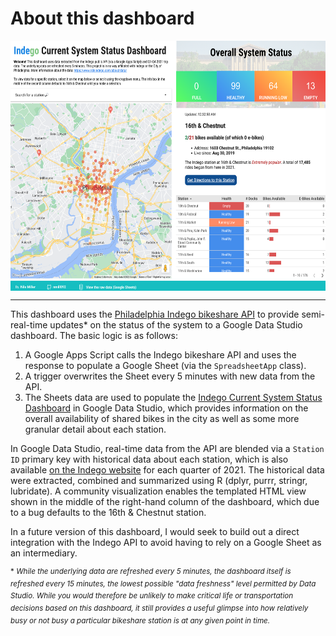 # About this dashboard

<div style="width:100%"><img src="https://github.com/nmill092/indego_datastudio/raw/master/indegodashboardscreenshot.png" style="display:block; margin:auto" height="400" >
</div>

<hr/>

This dashboard uses the [Philadelphia Indego bikeshare API](https://www.rideindego.com/about/data/) to provide semi-real-time updates* on the status of the system to a Google Data Studio dashboard. The basic logic is as follows: 

1. A Google Apps Script calls the Indego bikeshare API and uses the response to populate a Google Sheet (via the `SpreadsheetApp` class).
2. A trigger overwrites the Sheet every 5 minutes with new data from the API. 
3. The Sheets data are used to populate the [Indego Current System Status Dashboard](https://datastudio.google.com/u/0/reporting/1d1e23c0-e06b-42da-8b93-c64b7d62120a/page/p_815yo961vc) in Google Data Studio, which provides information on the overall availability of shared bikes in the city as well as some more granular detail about each station. 

In Google Data Studio, real-time data from the API are blended via a `Station ID` primary key with historical data about each station, which is also available [on the Indego website](https://www.rideindego.com/about/data) for each quarter of 2021. The historical data were extracted, combined and summarized using R (dplyr, purrr, stringr, lubridate). A community visualization enables the templated HTML view shown in the middle of the right-hand column of the dashboard, which due to a bug defaults to the 16th & Chestnut station.

In a future version of this dashboard, I would seek to build out a direct integration with the Indego API to avoid having to rely on a Google Sheet as an intermediary.


<sup>\* *While the underlying data are refreshed every 5 minutes, the dashboard itself is refreshed every 15 minutes, the lowest possible "data freshness" level permitted by Data Studio. While you would therefore be unlikely to make critical life or transportation decisions based on this dashboard, it still provides a useful glimpse into how relatively busy or not busy a particular bikeshare station is at any given point in time.*</sup>

